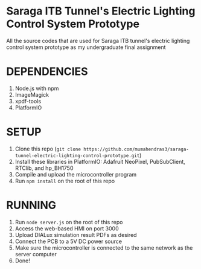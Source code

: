 # Saraga ITB Tunnel's Electric Lighting Control System Prototype
All the source codes that are used for Saraga ITB tunnel's electric lighting control system prototype as my undergraduate final assignment

# DEPENDENCIES
1. Node.js with npm
2. ImageMagick
3. xpdf-tools
4. PlatformIO

# SETUP
1. Clone this repo (`git clone https://github.com/mumahendras3/saraga-tunnel-electric-lighting-control-prototype.git`)
2. Install these libraries in PlatformIO: Adafruit NeoPixel, PubSubClient, RTClib, and hp_BH1750
3. Compile and upload the microcontroller program
4. Run `npm install` on the root of this repo

# RUNNING
1. Run `node server.js` on the root of this repo
2. Access the web-based HMI on port 3000
3. Upload DIALux simulation result PDFs as desired
4. Connect the PCB to a 5V DC power source
5. Make sure the microcontroller is connected to the same network as the server computer
6. Done!
